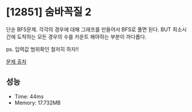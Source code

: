 # [12851] 숨바꼭질 2

단순 BFS문제.
각각의 경우에 대해 그래프를 만들어서 BFS로 풀면 된다.
BUT 최소시간에 도착하는 모든 경우의 수를 카운트 해야하는 부분이 까다롭다.

ps. 입력값 범위확인 철저히 하자!!

[문제 출처](https://www.acmicpc.net/problem/12851)

## 성능

- Time: 44ms
- Memory: 17.732MB
